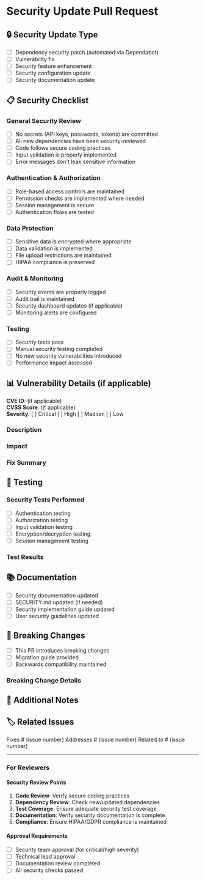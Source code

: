 # Security Update Pull Request

## 🔒 Security Update Type

- [ ] Dependency security patch (automated via Dependabot)
- [ ] Vulnerability fix
- [ ] Security feature enhancement
- [ ] Security configuration update
- [ ] Security documentation update

## 📋 Security Checklist

### General Security Review
- [ ] No secrets (API keys, passwords, tokens) are committed
- [ ] All new dependencies have been security-reviewed
- [ ] Code follows secure coding practices
- [ ] Input validation is properly implemented
- [ ] Error messages don't leak sensitive information

### Authentication & Authorization
- [ ] Role-based access controls are maintained
- [ ] Permission checks are implemented where needed
- [ ] Session management is secure
- [ ] Authentication flows are tested

### Data Protection
- [ ] Sensitive data is encrypted where appropriate
- [ ] Data validation is implemented
- [ ] File upload restrictions are maintained
- [ ] HIPAA compliance is preserved

### Audit & Monitoring
- [ ] Security events are properly logged
- [ ] Audit trail is maintained
- [ ] Security dashboard updates (if applicable)
- [ ] Monitoring alerts are configured

### Testing
- [ ] Security tests pass
- [ ] Manual security testing completed
- [ ] No new security vulnerabilities introduced
- [ ] Performance impact assessed

## 📊 Vulnerability Details (if applicable)

**CVE ID**: (if applicable)  
**CVSS Score**: (if applicable)  
**Severity**: [ ] Critical [ ] High [ ] Medium [ ] Low

### Description
<!-- Describe the vulnerability being fixed -->

### Impact
<!-- Describe the potential impact if not fixed -->

### Fix Summary
<!-- Describe what this PR does to fix the vulnerability -->

## 🧪 Testing

### Security Tests Performed
- [ ] Authentication testing
- [ ] Authorization testing
- [ ] Input validation testing
- [ ] Encryption/decryption testing
- [ ] Session management testing

### Test Results
<!-- Describe test results or link to test reports -->

## 📚 Documentation

- [ ] Security documentation updated
- [ ] SECURITY.md updated (if needed)
- [ ] Security implementation guide updated
- [ ] User security guidelines updated

## 🔄 Breaking Changes

- [ ] This PR introduces breaking changes
- [ ] Migration guide provided
- [ ] Backwards compatibility maintained

### Breaking Change Details
<!-- If breaking changes, describe what changes and how to migrate -->

## 📝 Additional Notes

<!-- Any additional information about this security update -->

## 🏷️ Related Issues

Fixes # (issue number)
Addresses # (issue number)
Related to # (issue number)

---

### For Reviewers

#### Security Review Points
1. **Code Review**: Verify secure coding practices
2. **Dependency Review**: Check new/updated dependencies
3. **Test Coverage**: Ensure adequate security test coverage
4. **Documentation**: Verify security documentation is complete
5. **Compliance**: Ensure HIPAA/GDPR compliance is maintained

#### Approval Requirements
- [ ] Security team approval (for critical/high severity)
- [ ] Technical lead approval
- [ ] Documentation review completed
- [ ] All security checks passed